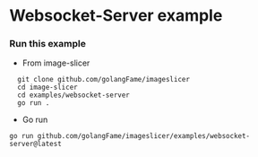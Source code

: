 # Websocket-Server example

### Run this example


* From image-slicer

```shell
  git clone github.com/golangFame/imageslicer
  cd image-slicer
  cd examples/websocket-server
  go run .
```
* Go run

```shell
go run github.com/golangFame/imageslicer/examples/websocket-server@latest
```



